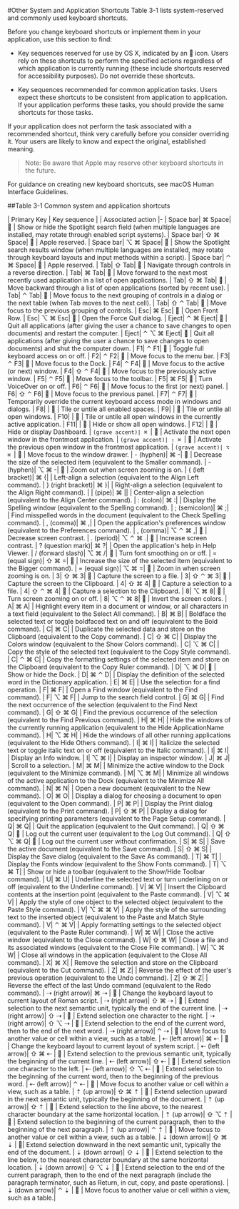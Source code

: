 #Other System and Application Shortcuts
Table 3-1 lists system-reserved and commonly used keyboard shortcuts.

Before you change keyboard shortcuts or implement them in your application, use this section to find:

+ Key sequences reserved for use by OS X, indicated by an  icon.
Users rely on these shortcuts to perform the specified actions regardless of which application is currently running (these include shortcuts reserved for accessibility purposes). Do not override these shortcuts.

+ Key sequences recommended for common application tasks.
Users expect these shortcuts to be consistent from application to application. If your application performs these tasks, you should provide the same shortcuts for those tasks.

If your application does not perform the task associated with a recommended shortcut, think very carefully before you consider overriding it. Your users are likely to know and expect the original, established meaning.

> Note: Be aware that Apple may reserve other keyboard shortcuts in the future.

For guidance on creating new keyboard shortcuts, see macOS Human Interface Guidelines.

##Table 3-1  Common system and application shortcuts

| Primary Key | Key sequence |  | Associated action
|-
| Space bar| ⌘ Space|  | Show or hide the Spotlight search field (when multiple languages are installed, may rotate through enabled script systems).
| Space bar| ⇧ ⌘ Space|  | Apple reserved.
| Space bar| ⌥ ⌘ Space|  | Show the Spotlight search results window (when multiple languages are installed, may rotate through keyboard layouts and input methods within a script).
| Space bar| ⌃ ⌘ Space|  | Apple reserved.
| Tab| ⇧ Tab|  | Navigate through controls in a reverse direction.
| Tab| ⌘ Tab|  | Move forward to the next most recently used application in a list of open applications.
| Tab| ⇧ ⌘ Tab|  | Move backward through a list of open applications (sorted by recent use).
| Tab| ⌃ Tab|  | Move focus to the next grouping of controls in a dialog or the next table (when Tab moves to the next cell).
| Tab| ⇧ ⌃ Tab|  | Move focus to the previous grouping of controls.
| Esc| ⌘ Esc|  | Open Front Row.
| Esc| ⌥ ⌘ Esc|  | Open the Force Quit dialog.
| Eject| ⌃ ⌘ Eject|  | Quit all applications (after giving the user a chance to save changes to open documents) and restart the computer.
| Eject| ⌃ ⌥ ⌘ Eject|  | Quit all applications (after giving the user a chance to save changes to open documents) and shut the computer down.
| F1| ⌃ F1|  | Toggle full keyboard access on or off.
| F2| ⌃ F2|  | Move focus to the menu bar.
| F3| ⌃ F3|  | Move focus to the Dock.
| F4| ⌃ F4|  | Move focus to the active (or next) window.
| F4| ⇧ ⌃  F4|  | Move focus to the previously active window.
| F5| ⌃ F5|  | Move focus to the toolbar.
| F5| ⌘  F5|  | Turn VoiceOver on or off.
| F6| ⌃  F6|  | Move focus to the first (or next) panel.
| F6| ⇧ ⌃ F6|  | Move focus to the previous panel.
| F7| ⌃ F7|  | Temporarily override the current keyboard access mode in windows and dialogs.
| F8| |  | Tile or untile all enabled spaces.
| F9| |  | Tile or untile all open windows.
| F10| |  | Tile or untile all open windows in the currently active application.
| F11| |  | Hide or show all open windows.
| F12| |  | Hide or display Dashboard.
| `(grave accent)| ⌘ `|  | Activate the next open window in the frontmost application.
| `(grave accent)| ⇧ ⌘ `|  | Activate the previous open window in the frontmost application.
| `(grave accent)| ⌥ ⌘ `|  | Move focus to the window drawer.
| - (hyphen)| ⌘ -|  | Decrease the size of the selected item (equivalent to the Smaller command).
| - (hyphen)| ⌥ ⌘ -|  | Zoom out when screen zooming is on.
| { (left bracket)| ⌘ {| | Left-align a selection (equivalent to the Align Left command).
| } (right bracket)| ⌘ }| | Right-align a selection (equivalent to the Align Right command).
| &#124; (pipe)| ⌘ &#124;| | Center-align a selection (equivalent to the Align Center command).
| : (colon)| ⌘ :| | Display the Spelling window (equivalent to the Spelling command).
| ; (semicolon)| ⌘ ;| | Find misspelled words in the document (equivalent to the Check Spelling command).
| , (comma)| ⌘ ,| | Open the application's preferences window (equivalent to the Preferences command).
| , (comma)| ⌥ ⌃ ⌘ ,|  | Decrease screen contrast.
| . (period)| ⌥ ⌃ ⌘ .|  | Increase screen contrast.
| ? (question mark)| ⌘ ?| | Open the application's help in Help Viewer.
| / (forward slash)| ⌥ ⌘ /|  | Turn font smoothing on or off.
| = (equal sign)| ⇧ ⌘ =|  | Increase the size of the selected item (equivalent to the Bigger command).
| = (equal sign)| ⌥ ⌘ =|  | Zoom in when screen zooming is on.
| 3| ⇧ ⌘ 3|  | Capture the screen to a file.
| 3| ⇧ ⌃ ⌘ 3|  | Capture the screen to the Clipboard.
| 4| ⇧ ⌘ 4|  | Capture a selection to a file.
| 4| ⇧ ⌃ ⌘ 4|  | Capture a selection to the Clipboard.
| 8| ⌥ ⌘ 8|  | Turn screen zooming on or off.
| 8| ⌥ ⌃ ⌘ 8|  | Invert the screen colors.
| A| ⌘ A| | Highlight every item in a document or window, or all characters in a text field (equivalent to the Select All command).
| B| ⌘ B| | Boldface the selected text or toggle boldfaced text on and off (equivalent to the Bold command).
| C| ⌘ C| | Duplicate the selected data and store on the Clipboard (equivalent to the Copy command).
| C| ⇧ ⌘ C| | Display the Colors window (equivalent to the Show Colors command).
| C| ⌥ ⌘ C| | Copy the style of the selected text (equivalent to the Copy Style command).
| C| ⌃ ⌘ C| | Copy the formatting settings of the selected item and store on the Clipboard (equivalent to the Copy Ruler command).
| D| ⌥ ⌘ D|  | Show or hide the Dock.
| D| ⌘ ⌃ D| | Display the definition of the selected word in the Dictionary application.
| E| ⌘ E| | Use the selection for a find operation.
| F| ⌘ F| | Open a Find window (equivalent to the Find command).
| F| ⌥ ⌘ F| | Jump to the search field control.
| G| ⌘ G| | Find the next occurrence of the selection (equivalent to the Find Next command).
| G| ⇧ ⌘ G| | Find the previous occurrence of the selection (equivalent to the Find Previous command).
| H| ⌘ H| | Hide the windows of the currently running application (equivalent to the Hide ApplicationName command).
| H| ⌥ ⌘ H| | Hide the windows of all other running applications (equivalent to the Hide Others command).
| I| ⌘ I| | Italicize the selected text or toggle italic text on or off (equivalent to the Italic command).
| I| ⌘ I| | Display an Info window.
| I| ⌥ ⌘ I| | Display an inspector window.
| J| ⌘ J| | Scroll to a selection.
| M| ⌘ M| | Minimize the active window to the Dock (equivalent to the Minimize command).
| M| ⌥ ⌘ M| | Minimize all windows of the active application to the Dock (equivalent to the Minimize All command).
| N| ⌘ N| | Open a new document (equivalent to the New command).
| O| ⌘ O| | Display a dialog for choosing a document to open (equivalent to the Open command).
| P| ⌘ P| | Display the Print dialog (equivalent to the Print command).
| P| ⇧ ⌘ P| | Display a dialog for specifying printing parameters (equivalent to the Page Setup command).
| Q| ⌘ Q| | Quit the application (equivalent to the Quit command).
| Q| ⇧ ⌘ Q|  | Log out the current user (equivalent to the Log Out command).
| Q| ⇧ ⌥ ⌘ Q|  | Log out the current user without confirmation.
| S| ⌘ S| | Save the active document (equivalent to the Save command).
| S| ⇧ ⌘ S| | Display the Save dialog (equivalent to the Save As command).
| T| ⌘ T| | Display the Fonts window (equivalent to the Show Fonts command).
| T| ⌥ ⌘ T| | Show or hide a toolbar (equivalent to the Show/Hide Toolbar command).
| U| ⌘ U| | Underline the selected text or turn underlining on or off (equivalent to the Underline command).
| V| ⌘ V| | Insert the Clipboard contents at the insertion point (equivalent to the Paste command).
| V| ⌥ ⌘ V| | Apply the style of one object to the selected object (equivalent to the Paste Style command).
| V| ⌥ ⌘ ⌘ V| | Apply the style of the surrounding text to the inserted object (equivalent to the Paste and Match Style command).
| V| ⌃ ⌘ V| | Apply formatting settings to the selected object (equivalent to the Paste Ruler command).
| W| ⌘ W| | Close the active window (equivalent to the Close command).
| W| ⇧ ⌘ W| | Close a file and its associated windows (equivalent to the Close File command).
| W| ⌥ ⌘ W| | Close all windows in the application (equivalent to the Close All command).
| X| ⌘ X| | Remove the selection and store on the Clipboard (equivalent to the Cut command).
| Z| ⌘ Z| | Reverse the effect of the user's previous operation (equivalent to the Undo command).
| Z| ⇧ ⌘ Z| | Reverse the effect of the last Undo command (equivalent to the Redo command).
| ⇢ (right arrow)| ⌘ ⇢ |  | Change the keyboard layout to current layout of Roman script.
| ⇢ (right arrow)| ⇧ ⌘ ⇢ |  | Extend selection to the next semantic unit, typically the end of the current line.
| ⇢ (right arrow)| ⇧ ⇢ |  | Extend selection one character to the right.
| ⇢ (right arrow)| ⇧ ⌥ ⇢ |  | Extend selection to the end of the current word, then to the end of the next word.
| ⇢ (right arrow)| ⌃ ⇢ |  | Move focus to another value or cell within a view, such as a table.
| ⇠  (left arrow)| ⌘ ⇠ |  | Change the keyboard layout to current layout of system script.
| ⇠  (left arrow)| ⇧ ⌘ ⇠ |  | Extend selection to the previous semantic unit, typically the beginning of the current line.
| ⇠  (left arrow)| ⇧ ⇠ |  | Extend selection one character to the left.
| ⇠  (left arrow)| ⇧ ⌥ ⇠ |  | Extend selection to the beginning of the current word, then to the beginning of the previous word.
| ⇠  (left arrow)| ⌃ ⇠ |  | Move focus to another value or cell within a view, such as a table.
| ⇡  (up arrow)| ⇧ ⌘ ⇡ |  | Extend selection upward in the next semantic unit, typically the beginning of the document.
| ⇡  (up arrow)| ⇧ ⇡ |  | Extend selection to the line above, to the nearest character boundary at the same horizontal location.
| ⇡  (up arrow)| ⇧ ⌥ ⇡ |  | Extend selection to the beginning of the current paragraph, then to the beginning of the next paragraph.
| ⇡  (up arrow)| ⌃ ⇡ |  | Move focus to another value or cell within a view, such as a table.
| ⇣  (down arrow)| ⇧ ⌘ ⇣ | | Extend selection downward in the next semantic unit, typically the end of the document.
| ⇣  (down arrow)| ⇧ ⇣ |  | Extend selection to the line below, to the nearest character boundary at the same horizontal location.
| ⇣  (down arrow)| ⇧ ⌥ ⇣ |  | Extend selection to the end of the current paragraph, then to the end of the next paragraph (include the paragraph terminator, such as Return, in cut, copy, and paste operations).
| ⇣  (down arrow)| ⌃ ⇣ |  | Move focus to another value or cell within a view, such as a table.| 